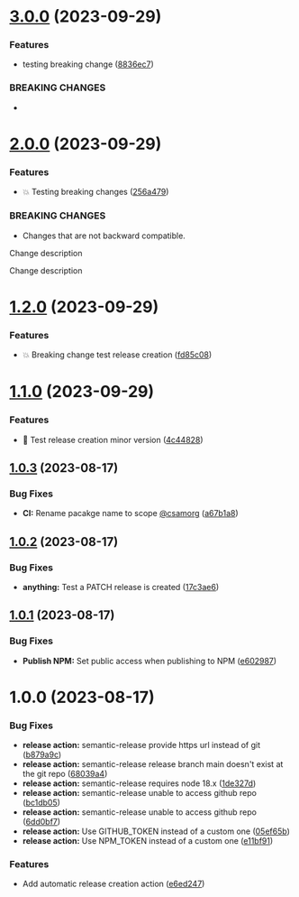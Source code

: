 # [3.0.0](https://github.com/fredofm/node_library_example/compare/v2.0.0...v3.0.0) (2023-09-29)


### Features

* testing breaking change ([8836ec7](https://github.com/fredofm/node_library_example/commit/8836ec7e570400a4e5dde12a3654c2c0b0463688))


### BREAKING CHANGES

*

# [2.0.0](https://github.com/fredofm/node_library_example/compare/v1.2.0...v2.0.0) (2023-09-29)


### Features

* 💥 Testing breaking changes ([256a479](https://github.com/fredofm/node_library_example/commit/256a479a8da5a7102d34cffa65ea512d1d205984))


### BREAKING CHANGES

* Changes that are not backward compatible.

Change description

Change description

# [1.2.0](https://github.com/fredofm/node_library_example/compare/v1.1.0...v1.2.0) (2023-09-29)


### Features

* 💥 Breaking change test release creation ([fd85c08](https://github.com/fredofm/node_library_example/commit/fd85c08672aea37fa40ca791e62c3e28a5bd4028))

# [1.1.0](https://github.com/fredofm/node_library_example/compare/v1.0.3...v1.1.0) (2023-09-29)


### Features

* 📝 Test release creation minor version ([4c44828](https://github.com/fredofm/node_library_example/commit/4c44828d6fc394d041f3915092facdc3f981edad))

## [1.0.3](https://github.com/fredofm/node_library_example/compare/v1.0.2...v1.0.3) (2023-08-17)


### Bug Fixes

* **CI:** Rename pacakge name to scope [@csamorg](https://github.com/csamorg) ([a67b1a8](https://github.com/fredofm/node_library_example/commit/a67b1a8ad2770b522da7ffc09d684eac0e19db07))

## [1.0.2](https://github.com/fredofm/node_library_example/compare/v1.0.1...v1.0.2) (2023-08-17)


### Bug Fixes

* **anything:** Test a PATCH release is created ([17c3ae6](https://github.com/fredofm/node_library_example/commit/17c3ae60e95d6f1e2fc54727958b4834a568b989))

## [1.0.1](https://github.com/fredofm/node_library_example/compare/v1.0.0...v1.0.1) (2023-08-17)


### Bug Fixes

* **Publish NPM:** Set public access when publishing to NPM ([e602987](https://github.com/fredofm/node_library_example/commit/e60298772bfda96c05fa5b91821010826065f72a))

# 1.0.0 (2023-08-17)


### Bug Fixes

* **release action:** semantic-release provide https url instead of git ([b879a9c](https://github.com/fredofm/node_library_example/commit/b879a9c7c8cb659a0edabfdbbeb303f442ccb659))
* **release action:** semantic-release release branch main doesn't exist at the git repo ([68039a4](https://github.com/fredofm/node_library_example/commit/68039a44daff0f84e169ff5a72b95d9eda76a6f0))
* **release action:** semantic-release requires node 18.x ([1de327d](https://github.com/fredofm/node_library_example/commit/1de327d0e698ed93bacb720a5eccb29fb84b6b0f))
* **release action:** semantic-release unable to access github repo ([bc1db05](https://github.com/fredofm/node_library_example/commit/bc1db057c3fd4ab763c2ad6144404d6bfcf5f63e))
* **release action:** semantic-release unable to access github repo ([6dd0bf7](https://github.com/fredofm/node_library_example/commit/6dd0bf782337a8ae7a4cefd93f96b12f86d2a3bd))
* **release action:** Use GITHUB_TOKEN instead of a custom one ([05ef65b](https://github.com/fredofm/node_library_example/commit/05ef65b95830c396e0ebb0b07713e5f59b00f120))
* **release action:** Use NPM_TOKEN instead of a custom one ([e11bf91](https://github.com/fredofm/node_library_example/commit/e11bf912e6a9fbdbff1c7a97b3e37789d1ba0c12))


### Features

* Add automatic release creation action ([e6ed247](https://github.com/fredofm/node_library_example/commit/e6ed2479cd1a7197b1ec9e6b4258b17305c07963))
